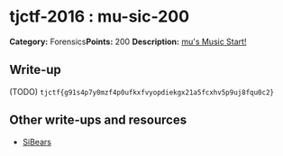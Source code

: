 # tjctf-2016 : mu-sic-200

**Category:** Forensics**Points:** 200
**Description:** [mu's Music Start!](https://drive.google.com/open?id=0B2D8bCaecZXTelczOGVqMVhiWVE)

## Write-up

(TODO)
`tjctf{g91s4p7y0mzf4p0ufkxfvyopdiekgx21a5fcxhv5p9uj8fqu0c2}`

## Other write-ups and resources

* [SiBears](http://sibears.ru/labs/TJCTF-CTF-2016-music/)
